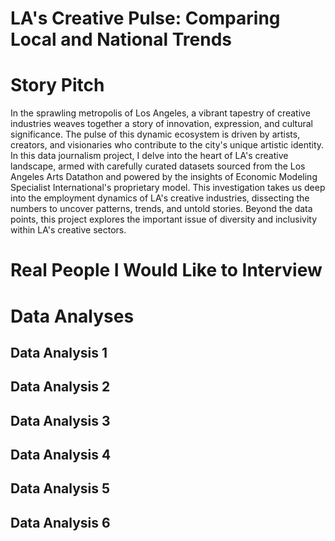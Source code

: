 # LA's Creative Pulse: Comparing Local and National Trends

<h1>Story Pitch</h1>
<p>In the sprawling metropolis of Los Angeles, a vibrant tapestry of creative industries weaves together a story of innovation, expression, and cultural significance. The pulse of this dynamic ecosystem is driven by artists, creators, and visionaries who contribute to the city's unique artistic identity. In this data journalism project, I delve into the heart of LA's creative landscape, armed with carefully curated datasets sourced from the Los Angeles Arts Datathon and powered by the insights of Economic Modeling Specialist International's proprietary model. This investigation takes us deep into the employment dynamics of LA's creative industries, dissecting the numbers to uncover patterns, trends, and untold stories. Beyond the data points, this project explores the important issue of diversity and inclusivity within LA's creative sectors.</p>
<h1>Real People I Would Like to Interview</h1>

<h1>Data Analyses</h1>
<h2>Data Analysis 1</h2>
<h2>Data Analysis 2</h2>
<h2>Data Analysis 3</h2>
<h2>Data Analysis 4</h2>
<h2>Data Analysis 5</h2>
<h2>Data Analysis 6</h2>




